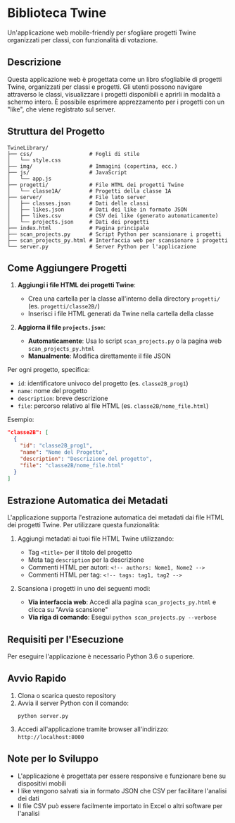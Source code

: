 # Biblioteca Twine

Un'applicazione web mobile-friendly per sfogliare progetti Twine organizzati per classi, con funzionalità di votazione.

## Descrizione

Questa applicazione web è progettata come un libro sfogliabile di progetti Twine, organizzati per classi e progetti. Gli utenti possono navigare attraverso le classi, visualizzare i progetti disponibili e aprirli in modalità a schermo intero. È possibile esprimere apprezzamento per i progetti con un "like", che viene registrato sul server.

## Struttura del Progetto

```
TwineLibrary/
├── css/                  # Fogli di stile
│   └── style.css
├── img/                  # Immagini (copertina, ecc.)
├── js/                   # JavaScript
│   └── app.js
├── progetti/             # File HTML dei progetti Twine
│   └── classe1A/         # Progetti della classe 1A
├── server/               # File lato server
│   ├── classes.json      # Dati delle classi
│   ├── likes.json        # Dati dei like in formato JSON
│   ├── likes.csv         # CSV dei like (generato automaticamente)
│   └── projects.json     # Dati dei progetti
├── index.html            # Pagina principale
├── scan_projects.py      # Script Python per scansionare i progetti
├── scan_projects_py.html # Interfaccia web per scansionare i progetti
└── server.py             # Server Python per l'applicazione
```

## Come Aggiungere Progetti

1. **Aggiungi i file HTML dei progetti Twine**:
   - Crea una cartella per la classe all'interno della directory `progetti/` (es. `progetti/classe2B/`)
   - Inserisci i file HTML generati da Twine nella cartella della classe

2. **Aggiorna il file `projects.json`**:
   - **Automaticamente**: Usa lo script `scan_projects.py` o la pagina web `scan_projects_py.html`
   - **Manualmente**: Modifica direttamente il file JSON

Per ogni progetto, specifica:
- `id`: identificatore univoco del progetto (es. `classe2B_prog1`)
- `name`: nome del progetto
- `description`: breve descrizione
- `file`: percorso relativo al file HTML (es. `classe2B/nome_file.html`)

Esempio:
```json
"classe2B": [
  {
    "id": "classe2B_prog1",
    "name": "Nome del Progetto",
    "description": "Descrizione del progetto",
    "file": "classe2B/nome_file.html"
  }
]
```

## Estrazione Automatica dei Metadati

L'applicazione supporta l'estrazione automatica dei metadati dai file HTML dei progetti Twine. Per utilizzare questa funzionalità:

1. Aggiungi metadati ai tuoi file HTML Twine utilizzando:
   - Tag `<title>` per il titolo del progetto
   - Meta tag `description` per la descrizione
   - Commenti HTML per autori: `<!-- authors: Nome1, Nome2 -->`
   - Commenti HTML per tag: `<!-- tags: tag1, tag2 -->`

2. Scansiona i progetti in uno dei seguenti modi:
   - **Via interfaccia web**: Accedi alla pagina `scan_projects_py.html` e clicca su "Avvia scansione"
   - **Via riga di comando**: Esegui `python scan_projects.py --verbose`

## Requisiti per l'Esecuzione

Per eseguire l'applicazione è necessario Python 3.6 o superiore.

## Avvio Rapido

1. Clona o scarica questo repository
2. Avvia il server Python con il comando:
   ```
   python server.py
   ```
3. Accedi all'applicazione tramite browser all'indirizzo: `http://localhost:8000`

## Note per lo Sviluppo

- L'applicazione è progettata per essere responsive e funzionare bene su dispositivi mobili
- I like vengono salvati sia in formato JSON che CSV per facilitare l'analisi dei dati
- Il file CSV può essere facilmente importato in Excel o altri software per l'analisi
